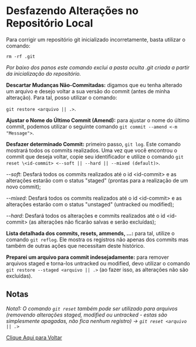 # Desfazendo Alterações no Repositório Local

Para corrigir um repositório git inicializado incorretamente, basta utilizar o comando:

```rm -rf .git```

*Por baixo dos panos este comando exclui a pasta oculta .git criada a partir da inicialização do repositório.*

**Descartar Mudanças Não-Commitadas:** digamos que eu tenha alterado um arquivo e desejo voltar a sua versão do commit (antes de minha alteração). Para tal, posso utilizar o comando:

 ```git restore <arquivo || .>```.

**Ajustar o Nome do Último Commit (Amend):** para ajustar o nome do último commit, podemos utilizar o seguinte comando ```git commit --amend <-m "Message">```.

**Desfazer determinado Commit:** primeiro passo, ```git log```. Este comando mostrará todos os commits realizados. Uma vez que você encontrou o commit que deseja voltar, copie seu identificador e utilize o comando ```git reset \<id-commit> <--soft || --hard || --mixed (default)>```.

*--soft*: Desfará todos os commits realizados até o id \<id-commit> e as alterações estarão com o status "staged" (prontas para a realização de um novo commit);

*--mixed*: Desfará todos os commits realizados até o id \<id-commit> e as alterações estarão com o status "unstaged" (untracked ou modified);

*--hard*: Desfará todos os alterações e commits realizados até o id \<id-commit> (as alterações não ficarão salvas e serão excluídas);

**Lista detalhada dos commits, resets, ammends, ...:** para tal, utilize o comando ```git reflog```. Ele mostra os registros não apenas dos commits mas também de outras ações que necessitam deste histórico.

**Preparei um arquivo para commit indesejadamente:** para remover arquivos staged e torna-los untracked ou modified, devo utilizar o comando ```git restore --staged <arquivo || .>``` (ao fazer isso, as alterações não são excluídas).

## Notas
*Nota1: O comando ```git reset``` também pode ser utilizado para arquivos (removendo alterações staged, modified ou untracked - estas são simplesmente apagadas, não fica nenhum registro) -> ```git reset <arquivo || .>```*

[Clique Aqui para Voltar](/README.md)